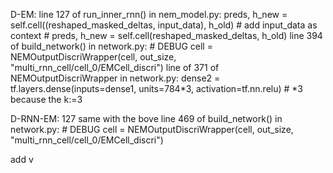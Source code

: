 D-EM:
line 127 of run_inner_rnn() in nem_model.py: 
        preds, h_new = self.cell((reshaped_masked_deltas, input_data), h_old) # add input_data as context
        # preds, h_new = self.cell(reshaped_masked_deltas, h_old)
line 394 of build_network()  in  network.py:
        # DEBUG
        cell = NEMOutputDiscriWrapper(cell, out_size, "multi_rnn_cell/cell_0/EMCell_discri")
line of 371 of NEMOutputDiscriWrapper  in network.py:
        dense2 = tf.layers.dense(inputs=dense1, units=784*3, activation=tf.nn.relu)   # *3 because the k:=3

D-RNN-EM:
127 same with the bove 
line 469 of build_network()  in  network.py:
        # DEBUG
        cell = NEMOutputDiscriWrapper(cell, out_size, "multi_rnn_cell/cell_0/EMCell_discri")

add v
